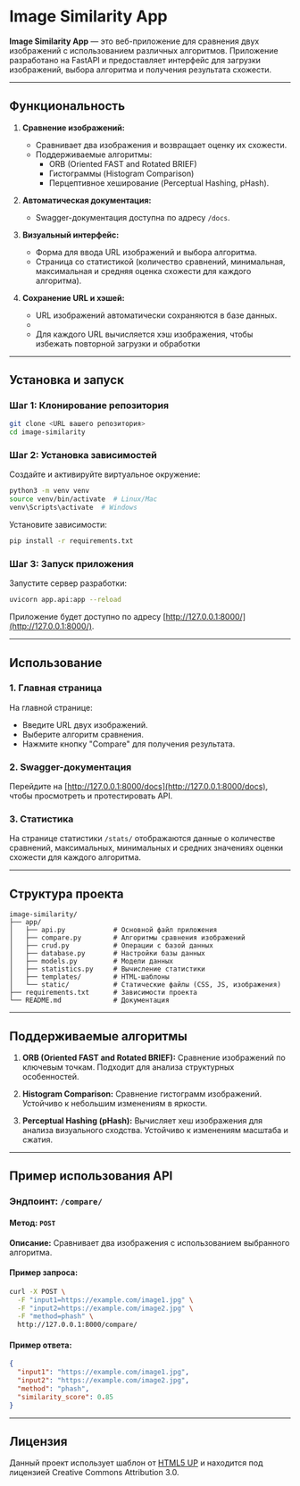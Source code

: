 # Image Similarity App

**Image Similarity App** — это веб-приложение для сравнения двух изображений с использованием различных алгоритмов. Приложение разработано на FastAPI и предоставляет интерфейс для загрузки изображений, выбора алгоритма и получения результата схожести.

---

## Функциональность

1. **Сравнение изображений:**
   - Сравнивает два изображения и возвращает оценку их схожести.
   - Поддерживаемые алгоритмы:
     - ORB (Oriented FAST and Rotated BRIEF)
     - Гистограммы (Histogram Comparison)
     - Перцептивное хеширование (Perceptual Hashing, pHash).

2. **Автоматическая документация:**
   - Swagger-документация доступна по адресу `/docs`.

3. **Визуальный интерфейс:**
   - Форма для ввода URL изображений и выбора алгоритма.
   - Страница со статистикой (количество сравнений, минимальная, максимальная и средняя оценка схожести для каждого алгоритма).

4. **Сохранение URL и хэшей:**

   - URL изображений автоматически сохраняются в базе данных.
   - 
   - Для каждого URL вычисляется хэш изображения, чтобы избежать повторной загрузки и обработки
---

## Установка и запуск

### Шаг 1: Клонирование репозитория
```bash
git clone <URL вашего репозитория>
cd image-similarity
```

### Шаг 2: Установка зависимостей

Создайте и активируйте виртуальное окружение:
```bash
python3 -m venv venv
source venv/bin/activate  # Linux/Mac
venv\Scripts\activate  # Windows
```

Установите зависимости:
```bash
pip install -r requirements.txt
```

### Шаг 3: Запуск приложения

Запустите сервер разработки:
```bash
uvicorn app.api:app --reload
```

Приложение будет доступно по адресу [http://127.0.0.1:8000/](http://127.0.0.1:8000/).

---

## Использование

### 1. Главная страница
На главной странице:
- Введите URL двух изображений.
- Выберите алгоритм сравнения.
- Нажмите кнопку "Compare" для получения результата.

### 2. Swagger-документация
Перейдите на [http://127.0.0.1:8000/docs](http://127.0.0.1:8000/docs), чтобы просмотреть и протестировать API.

### 3. Статистика
На странице статистики `/stats/` отображаются данные о количестве сравнений, максимальных, минимальных и средних значениях оценки схожести для каждого алгоритма.

---

## Структура проекта

```plaintext
image-similarity/
├── app/
│   ├── api.py            # Основной файл приложения
│   ├── compare.py        # Алгоритмы сравнения изображений
│   ├── crud.py           # Операции с базой данных
│   ├── database.py       # Настройки базы данных
│   ├── models.py         # Модели данных
│   ├── statistics.py     # Вычисление статистики
│   ├── templates/        # HTML-шаблоны
│   └── static/           # Статические файлы (CSS, JS, изображения)
├── requirements.txt      # Зависимости проекта
└── README.md             # Документация
```

---

## Поддерживаемые алгоритмы

1. **ORB (Oriented FAST and Rotated BRIEF):**
   Сравнение изображений по ключевым точкам. Подходит для анализа структурных особенностей.

2. **Histogram Comparison:**
   Сравнение гистограмм изображений. Устойчиво к небольшим изменениям в яркости.

3. **Perceptual Hashing (pHash):**
   Вычисляет хеш изображения для анализа визуального сходства. Устойчиво к изменениям масштаба и сжатия.

---

## Пример использования API

### Эндпоинт: `/compare/`
#### Метод: `POST`
**Описание:** Сравнивает два изображения с использованием выбранного алгоритма.

#### Пример запроса:
```bash
curl -X POST \
  -F "input1=https://example.com/image1.jpg" \
  -F "input2=https://example.com/image2.jpg" \
  -F "method=phash" \
  http://127.0.0.1:8000/compare/
```

#### Пример ответа:
```json
{
  "input1": "https://example.com/image1.jpg",
  "input2": "https://example.com/image2.jpg",
  "method": "phash",
  "similarity_score": 0.85
}
```

---

## Лицензия

Данный проект использует шаблон от [HTML5 UP](https://html5up.net/) и находится под лицензией Creative Commons Attribution 3.0. 

